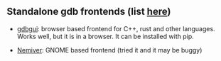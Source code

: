 ## Standalone gdb frontends (list [here](https://sourceware.org/gdb/wiki/GDB%20Front%20Ends))

+ [gdbgui](https://github.com/cs01/gdbgui/): browser based frontend for C++, rust and other languages.
  Works well, but it is in a browser. It can be installed with pip.
  
+ [Nemiver](http://home.gna.org/nemiver): GNOME based frontend (tried it and it may be buggy)


  
 
